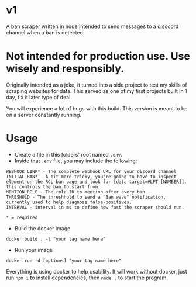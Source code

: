 # v1

A ban scraper written in node intended to send messages to a disccord channel when a ban is detected.

# Not intended for production use. Use wisely and responsibly.

Originally intended as a joke, it turned into a side project to test my skills of scraping websites for data. This served as one of my first projects built in 1 day, fix it later type of deal.

You will experience a lot of bugs with this build. This version is meant to be on a server constantly running.

# Usage

- Create a file in this folders' root named `.env`.
- Inside that `.env` file, you may include the following:

```
WEBHOOK_LINK* - The complete webhook URL for your discord channel
INITIAL_BAN* - A bit more tricky, you're going to have to inspect element on the RGL ban page and look for [data-target=#LFT-[NUMBER]]. This controls the ban to start from.
MENTION_ROLE - The role ID to mention after every ban
THRESHOLD - The threshhold to send a "Ban wave" notification, currently used to help diagnose false-positives.
INTERVAL - interval in ms to define how fast the scraper should run.

* = required
```

- Build the docker image

```
docker build . -t "your tag name here"
```

- Run your image

```
docker run -d [options] "your tag name here"
```

Everything is using docker to help usability. It will work without docker, just run `npm i` to install dependencies, then `node .` to start the program.
